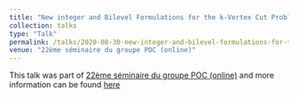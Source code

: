 ```yaml
---
title: "New integer and Bilevel Formulations for the k-Vertex Cut Problem"
collection: talks
type: "Talk"
permalink: /talks/2020-08-30-new-integer-and-bilevel-formulations-for-the-k-vertex-cut-problem
venue: "22ème séminaire du groupe POC (online)"
---
```


This talk was part of [22ème séminaire du groupe POC (online)](https://www.lamsade.dauphine.fr/poc/?q=node/72) and more information can be found [here](https://www.youtube.com/watch?v=v66IrAejl7k&feature=youtu.be)
